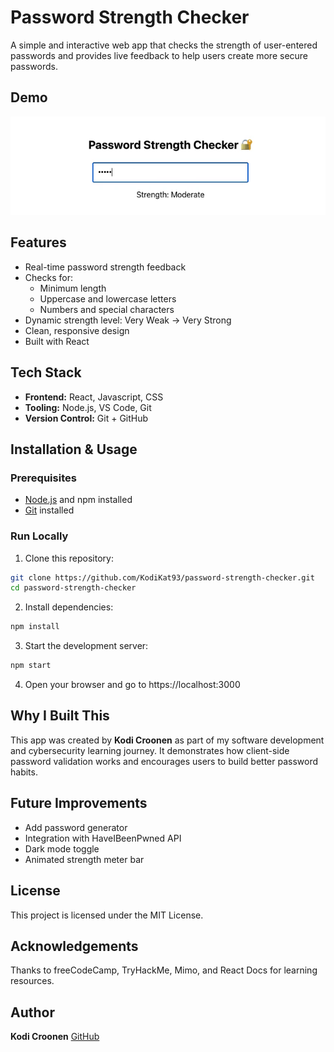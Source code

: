 # Password Strength Checker

A simple and interactive web app that checks the strength of user-entered passwords and provides live feedback to help users create more secure passwords.

## Demo

![App Demo](./password-checker-demo.gif)

## Features
- Real-time password strength feedback
- Checks for:
    - Minimum length
    - Uppercase and lowercase letters
    - Numbers and special characters
- Dynamic strength level: Very Weak → Very Strong
- Clean, responsive design
- Built with React

## Tech Stack
- **Frontend:** React, Javascript, CSS
- **Tooling:** Node.js, VS Code, Git
- **Version Control:** Git + GitHub

## Installation & Usage

### Prerequisites
- [Node.js](https://nodejs.org/) and npm installed
- [Git](https://git-scm.com/) installed

### Run Locally

1. Clone this repository:
```bash
git clone https://github.com/KodiKat93/password-strength-checker.git
cd password-strength-checker
```

2. Install dependencies:
```bash
npm install
```

3. Start the development server:
```bash
npm start
```

4. Open your browser and go to https://localhost:3000

## Why I Built This
This app was created by **Kodi Croonen** as part of my software development and cybersecurity learning journey. It demonstrates how client-side password validation works and encourages users to build better password habits.

## Future Improvements
- Add password generator
- Integration with HaveIBeenPwned API
- Dark mode toggle
- Animated strength meter bar

## License
This project is licensed under the MIT License.

## Acknowledgements
Thanks to freeCodeCamp, TryHackMe, Mimo, and React Docs for learning resources.

## Author
**Kodi Croonen**
[GitHub](https://github.com/KodiKat93)